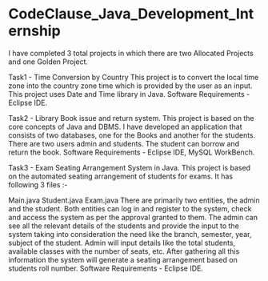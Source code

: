 # CodeClause_Java_Development_Internship

I have completed 3 total projects in which there are two Allocated Projects and one Golden Project.

Task1 - Time Conversion by Country
This project is to convert the local time zone into the country zone time which is provided by the user as an input. This project uses Date and Time library in Java.
Software Requirements - Eclipse IDE. 

Task2 - Library Book issue and return system.
This project is based on the core concepts of Java and DBMS. I have developed an application that consists of two databases, one for the Books and another for the students. There are two users admin and students. The student can borrow and return the book.
Software Requirements - Eclipse IDE, MySQL WorkBench.

Task3 - Exam Seating Arrangement System in Java. 
This project is based on the automated seating arrangement of students for exams. It has following 3 files :-

Main.java
Student.java
Exam.java
There are primarily two entities, the admin and the student. Both entities can log in and register to the system, check and access the system as per the approval granted to them. The admin can see all the relevant details of the students and provide the input to the system taking into consideration the need like the branch, semester, year, subject of the student. Admin will input details like the total students, available classes with the number of seats, etc. After gathering all this information the system will generate a seating arrangement based on students roll number.
Software Requirements - Eclipse IDE.

